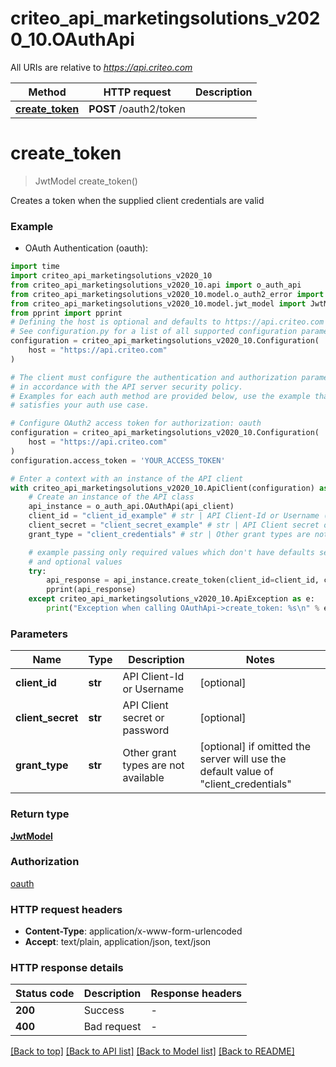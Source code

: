 # criteo_api_marketingsolutions_v2020_10.OAuthApi

All URIs are relative to *https://api.criteo.com*

Method | HTTP request | Description
------------- | ------------- | -------------
[**create_token**](OAuthApi.md#create_token) | **POST** /oauth2/token | 


# **create_token**
> JwtModel create_token()



Creates a token when the supplied client credentials are valid

### Example

* OAuth Authentication (oauth):
```python
import time
import criteo_api_marketingsolutions_v2020_10
from criteo_api_marketingsolutions_v2020_10.api import o_auth_api
from criteo_api_marketingsolutions_v2020_10.model.o_auth2_error import OAuth2Error
from criteo_api_marketingsolutions_v2020_10.model.jwt_model import JwtModel
from pprint import pprint
# Defining the host is optional and defaults to https://api.criteo.com
# See configuration.py for a list of all supported configuration parameters.
configuration = criteo_api_marketingsolutions_v2020_10.Configuration(
    host = "https://api.criteo.com"
)

# The client must configure the authentication and authorization parameters
# in accordance with the API server security policy.
# Examples for each auth method are provided below, use the example that
# satisfies your auth use case.

# Configure OAuth2 access token for authorization: oauth
configuration = criteo_api_marketingsolutions_v2020_10.Configuration(
    host = "https://api.criteo.com"
)
configuration.access_token = 'YOUR_ACCESS_TOKEN'

# Enter a context with an instance of the API client
with criteo_api_marketingsolutions_v2020_10.ApiClient(configuration) as api_client:
    # Create an instance of the API class
    api_instance = o_auth_api.OAuthApi(api_client)
    client_id = "client_id_example" # str | API Client-Id or Username (optional)
    client_secret = "client_secret_example" # str | API Client secret or password (optional)
    grant_type = "client_credentials" # str | Other grant types are not available (optional) if omitted the server will use the default value of "client_credentials"

    # example passing only required values which don't have defaults set
    # and optional values
    try:
        api_response = api_instance.create_token(client_id=client_id, client_secret=client_secret, grant_type=grant_type)
        pprint(api_response)
    except criteo_api_marketingsolutions_v2020_10.ApiException as e:
        print("Exception when calling OAuthApi->create_token: %s\n" % e)
```


### Parameters

Name | Type | Description  | Notes
------------- | ------------- | ------------- | -------------
 **client_id** | **str**| API Client-Id or Username | [optional]
 **client_secret** | **str**| API Client secret or password | [optional]
 **grant_type** | **str**| Other grant types are not available | [optional] if omitted the server will use the default value of "client_credentials"

### Return type

[**JwtModel**](JwtModel.md)

### Authorization

[oauth](../README.md#oauth)

### HTTP request headers

 - **Content-Type**: application/x-www-form-urlencoded
 - **Accept**: text/plain, application/json, text/json


### HTTP response details
| Status code | Description | Response headers |
|-------------|-------------|------------------|
**200** | Success |  -  |
**400** | Bad request |  -  |

[[Back to top]](#) [[Back to API list]](../README.md#documentation-for-api-endpoints) [[Back to Model list]](../README.md#documentation-for-models) [[Back to README]](../README.md)

